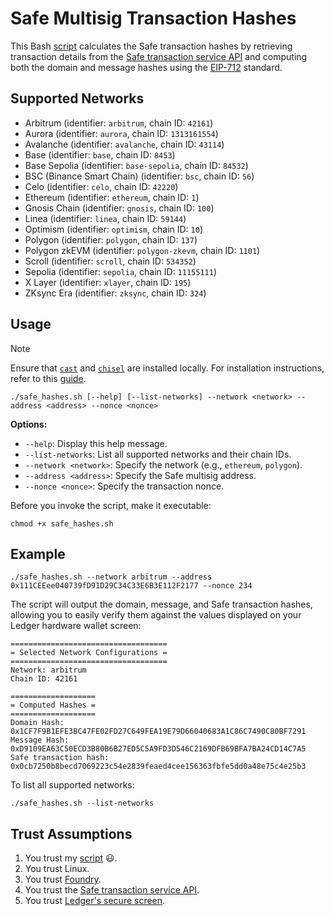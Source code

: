 # Safe Multisig Transaction Hashes

This Bash [script](./safe_hashes.sh) calculates the Safe transaction hashes by retrieving transaction details from the [Safe transaction service API](https://docs.safe.global/core-api/transaction-service-overview) and computing both the domain and message hashes using the [EIP-712](https://eips.ethereum.org/EIPS/eip-712) standard.

## Supported Networks

- Arbitrum (identifier: `arbitrum`, chain ID: `42161`)
- Aurora (identifier: `aurora`, chain ID: `1313161554`)
- Avalanche (identifier: `avalanche`, chain ID: `43114`)
- Base (identifier: `base`, chain ID: `8453`)
- Base Sepolia (identifier: `base-sepolia`, chain ID: `84532`)
- BSC (Binance Smart Chain) (identifier: `bsc`, chain ID: `56`)
- Celo (identifier: `celo`, chain ID: `42220`)
- Ethereum (identifier: `ethereum`, chain ID: `1`)
- Gnosis Chain (identifier: `gnosis`, chain ID: `100`)
- Linea (identifier: `linea`, chain ID: `59144`)
- Optimism (identifier: `optimism`, chain ID: `10`)
- Polygon (identifier: `polygon`, chain ID: `137`)
- Polygon zkEVM (identifier: `polygon-zkevm`, chain ID: `1101`)
- Scroll (identifier: `scroll`, chain ID: `534352`)
- Sepolia (identifier: `sepolia`, chain ID: `11155111`)
- X Layer (identifier: `xlayer`, chain ID: `195`)
- ZKsync Era (identifier: `zksync`, chain ID: `324`)

## Usage

> [!NOTE]
> Ensure that [`cast`](https://github.com/foundry-rs/foundry/tree/master/crates/cast) and [`chisel`](https://github.com/foundry-rs/foundry/tree/master/crates/chisel) are installed locally. For installation instructions, refer to this [guide](https://book.getfoundry.sh/getting-started/installation).

```console
./safe_hashes.sh [--help] [--list-networks] --network <network> --address <address> --nonce <nonce>
```

**Options:**

- `--help`: Display this help message.
- `--list-networks`: List all supported networks and their chain IDs.
- `--network <network>`: Specify the network (e.g., `ethereum`, `polygon`).
- `--address <address>`: Specify the Safe multisig address.
- `--nonce <nonce>`: Specify the transaction nonce.

Before you invoke the script, make it executable:

```console
chmod +x safe_hashes.sh
```

## Example

```console
./safe_hashes.sh --network arbitrum --address 0x111CEEee040739fD91D29C34C33E6B3E112F2177 --nonce 234
```

The script will output the domain, message, and Safe transaction hashes, allowing you to easily verify them against the values displayed on your Ledger hardware wallet screen:

```console
===================================
= Selected Network Configurations =
===================================
Network: arbitrum
Chain ID: 42161

===================
= Computed Hashes =
===================
Domain Hash: 0x1CF7F9B1EFE3BC47FE02FD27C649FEA19E79D66040683A1C86C7490C80BF7291
Message Hash: 0xD9109EA63C50ECD3B80B6B27ED5C5A9FD3D546C2169DFB69BFA7BA24CD14C7A5
Safe transaction hash: 0x0cb7250b8becd7069223c54e2839feaed4cee156363fbfe5dd0a48e75c4e25b3
```

To list all supported networks:

```console
./safe_hashes.sh --list-networks
```

## Trust Assumptions

1. You trust my [script](./safe_hashes.sh) 😃.
2. You trust Linux.
3. You trust [Foundry](https://github.com/foundry-rs/foundry).
4. You trust the [Safe transaction service API](https://docs.safe.global/core-api/transaction-service-overview).
5. You trust [Ledger's secure screen](https://www.ledger.com/academy/topics/ledgersolutions/ledger-wallets-secure-screen-security-model).
